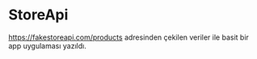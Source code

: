 # StoreApi 

https://fakestoreapi.com/products adresinden çekilen veriler ile basit bir app uygulaması yazıldı. 